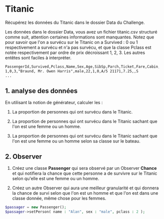 # Titanic

Récupérez les données du Titanic dans le dossier Data du Challenge.

Les données dans le dossier Data, vous avez un fichier titanic.csv structuré comme suit, attention certaines informations sont manquantes. Notez que pour savoir que l'on a survécu sur le Titanic on a Survived : 0 ou 1 respectivement a survécu et n'a pas survécu, et que la classe Pclass est notée respectivement par ordre de prix décroissant 1, 2, 3. Les autres entêtes sont faciles à interpréter.

```txt
PassengerId,Survived,Pclass,Name,Sex,Age,SibSp,Parch,Ticket,Fare,Cabin,Embarked
1,0,3,"Braund, Mr. Owen Harris",male,22,1,0,A/5 21171,7.25,,S
...
```

## 1. analyse des données

En utilisant la notion de générateur, calculer les :

1. La proportion de personnes qui ont survécu dans le Titanic.

2. La proportion de personnes qui ont survécu dans le Titanic sachant que l'on est une femme ou un homme.

3. La proportion de personnes qui ont survécu dans le Titanic sachant que l'on est une femme ou un homme selon sa classe sur le bateau.


## 2. Observer

1. Créez une classe **Passenger** qui sera observé par un Observer **Chance** et qui notifiera la chance que cette personne a de survivre sur le Titanic selon qu'elle est une femme ou un homme.


2. Créez un autre Observer qui aura une meilleur granularité et qui donnera la chance de survi selon que l'on est un homme et que l'on est dans une classe donnée, même chose pour les femmes.

```php
$passager = new Passenger();
$passager->setPerson( name : "Alan", sex : "male", pclass : 2 );
```
